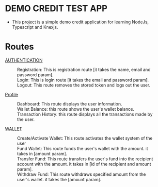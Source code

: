 # DEMO CREDIT TEST APP

* This project is a simple demo credit application for learning NodeJs, Typescript and Knexjs.

# Routes

<u> AUTHENTICATION </u>
<dl>
    <dd>Registration: This is registration route [it takes the name, email and password param]. </dd>
    <dd>Login: This is login route [it takes the email and password param].</dd>
    <dd>Logout: This route removes the stored token and logs out the user.</dd>
</dl>

<u> Profile </u>
<dl>
  <dd>Dashboard: This route displays the user information. </dd>
  <dd>Wallet Balance: this route shows the user's wallet balance.</dd>
  <dd>Transaction History: this route displays all the transactions made by the user.</dd>
</dl>

<u> WALLET </u>
<dl>
  <dd>Create/Activate Wallet: This route activates the wallet system of the user</dd>
  <dd>Fund Wallet: This route funds the user's wallet with the amount. it takes in [amount param].</dd>
  <dd>Transfer Fund: This route transfers the user's fund into the recipient account with the amount. it takes in [id of the recipient and amount param].</dd>
  <dd>Withdraw Fund: This route withdraws specified amount from the user's wallet. it takes the [amount param].</dd>
</dl>
